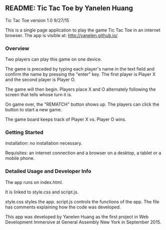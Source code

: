 ## README: Tic Tac Toe by Yanelen Huang

Tic Tac Toe version 1.0 9/27/15

This is a single page application to play the game Tic Tac Toe in an internet browser.
The app is visible at: http://yanelen.github.io/


### Overview

Two players can play this game on one device.

The game is preceded by typing each player's name in the text field and confirm the name by pressing the "enter" key. The first player is Player X and the second player is Player O.

The game will then begin. Players place X and O alternately following the screen that tells whose turn it is.

On game over, the "REMATCH" button shows up. The players can click the button to start a new game.

The game board keeps track of Player X vs. Player O wins.


### Getting Started

installation: no installation necessary.

Requisites: an internet connection and a browser on a desktop, a tablet or a mobile phone.


### Detailed Usage and Developer Info

The app runs on index.html.

It is linked to style.css and script.js.

style.css styles the app. script.js controls the functions of the app. The file has comments explaining how the code was developed.

This app was developed by Yanelen Huang as the first project in Web Development Immersive at General Assembly New York in September 2015.
